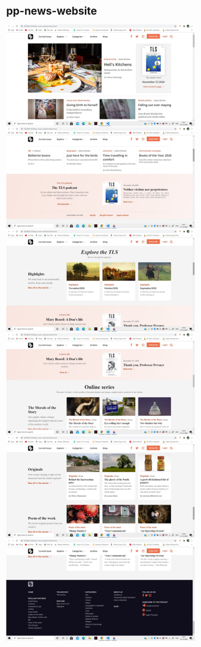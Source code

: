 # pp-news-website
<img src="assest/desktop size-1.jpg">
<img src="assest/desktop size-2.jpg">
<img src="assest/desktop size-3.jpg">
<img src="assest/desktop size-4.jpg">
<img src="assest/desktop size-5.jpg">
<img src="assest/desktop size-6.jpg">
